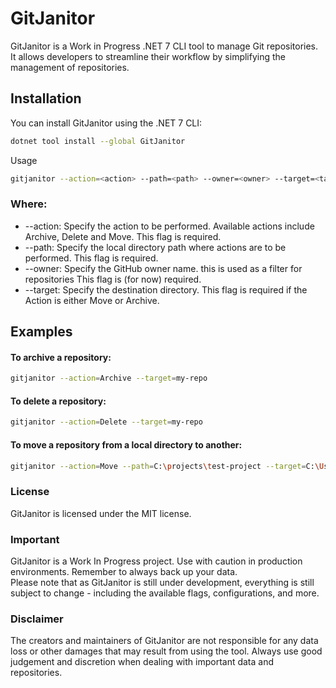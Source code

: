 # GitJanitor

GitJanitor is a Work in Progress .NET 7 CLI tool to manage Git repositories. 
It allows developers to streamline their workflow by simplifying the management of repositories.

## Installation

You can install GitJanitor using the .NET 7 CLI:

```bash
dotnet tool install --global GitJanitor
```
Usage
```bash
gitjanitor --action=<action> --path=<path> --owner=<owner> --target=<target>
```

### Where:

- --action: Specify the action to be performed. Available actions include Archive, Delete and Move. This flag is required.
- --path: Specify the local directory path where actions are to be performed. This flag is required.
- --owner: Specify the GitHub owner name. this is used as a filter for repositories This flag is (for now) required.
- --target: Specify the destination directory. This flag is required if the Action is either Move or Archive.

## Examples
#### To archive a repository:
```bash
gitjanitor --action=Archive --target=my-repo
```
#### To delete a repository:
```bash
gitjanitor --action=Delete --target=my-repo
```
#### To move a repository from a local directory to another:

```bash
gitjanitor --action=Move --path=C:\projects\test-project --target=C:\Users\username\Desktop
```

### License
GitJanitor is licensed under the MIT license.

### Important
GitJanitor is a Work In Progress project. Use with caution in production environments. Remember to always back up your data.
<br>
Please note that as GitJanitor is still under development, everything is still subject to change - including the available flags, configurations, and more.

### Disclaimer
The creators and maintainers of GitJanitor are not responsible for any data loss or other damages that may result from using the tool. Always use good judgement and discretion when dealing with important data and repositories.